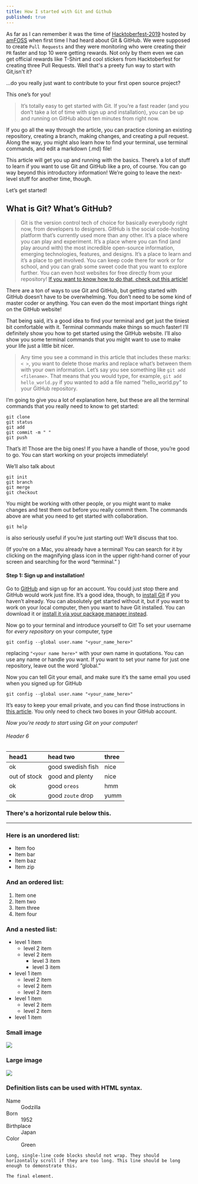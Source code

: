```yaml
---
title: How I started with Git and Github
published: true
---
```


As far as I can remember it was the time of [Hacktoberfest-2019](https://hacktoberfest.digitalocean.com/) hosted by [amFOSS](https://amfoss.in/) when first time I had heard about Git & GitHub. We were supposed to create `Pull Requests` and they were monitoring who were creating their `PR` faster and top 10 were getting rewards. Not only by them even we can get official rewards like T-Shirt and cool stickers from Hacktoberfest for creating three Pull Requests. Well that's a preety fun way to start with Git,isn't it?

…do you really just want to contribute to your first open source project?

This one’s for you!

> It’s totally easy to get started with Git. If you’re a fast reader (and you don’t take a lot of time with sign up and installation), you can be up and running on GitHub about ten minutes from right now.
> 

If you go all the way through the article, you can practice cloning an existing repository, creating a branch, making changes, and creating a pull request. Along the way, you might also learn how to find your terminal, use terminal commands, and edit a markdown (.md) file!

This article will get you up and running with the basics. There’s a lot of stuff to learn if you want to use Git and GitHub like a pro, of course. You can go way beyond this introductory information! We’re going to leave the next-level stuff for another time, though.

Let’s get started!

## [](#header-2)What is Git? What’s GitHub?

> Git is the version control tech of choice for basically everybody right now, from developers to designers. GitHub is the social code-hosting platform that’s currently used more than any other. It’s a place where you can play and experiment. It’s a place where you can find (and play around with) the most incredible open-source information, emerging technologies, features, and designs. It’s a place to learn and it’s a place to get involved. You can keep code there for work or for school, and you can grab some sweet code that you want to explore further. You can even host websites for free directly from your repository! 
[If you want to know how to do that, check out this article!](https://towardsdatascience.com/how-to-create-a-free-github-pages-website-53743d7524e1)

There are a ton of ways to use Git and GitHub, but getting started with GitHub doesn’t have to be overwhelming. You don’t need to be some kind of master coder or anything. You can even do the most important things right on the GitHub website!

That being said, it’s a good idea to find your terminal and get just the tiniest bit comfortable with it. Terminal commands make things so much faster! I’ll definitely show you how to get started using the GitHub website. I’ll also show you some terminal commands that you might want to use to make your life just a little bit nicer.

> Any time you see a command in this article that includes these marks:`< >`, you want to delete those marks and replace what’s between them with your own information.
Let’s say you see something like `git add <filename>`. That means that you would type, for example, `git add hello_world.py` if you wanted to add a file named “hello_world.py” to your GitHub repository.

I’m going to give you a lot of explanation here, but these are all the terminal commands that you really need to know to get started:

```
git clone
git status
git add
git commit -m " "
git push
```

That’s it! Those are the big ones! If you have a handle of those, you’re good to go. You can start working on your projects immediately!

We’ll also talk about

```
git init
git branch
git merge
git checkout
```
You might be working with other people, or you might want to make changes and test them out before you really commit them. The commands above are what you need to get started with collaboration.

```
git help
```
is also seriously useful if you’re just starting out! We’ll discuss that too.

(If you’re on a Mac, you already have a terminal! You can search for it by clicking on the magnifying glass icon in the upper right-hand corner of your screen and searching for the word “terminal.” )

#### [](#header-3)Step 1: Sign up and installation!

Go to [GitHub](https://github.com/) and sign up for an account. You could just stop there and GitHub would work just fine. It’s a good idea, though, to [install Git](https://git-scm.com/downloads) if you haven’t already. You can absolutely get started without it, but if you want to work on your local computer, then you want to have Git installed. You can download it or [install it via your package manager instead](https://gist.github.com/derhuerst/1b15ff4652a867391f03).

Now go to your terminal and introduce yourself to Git! To set your username for *every repository* on your computer, type

```
git config --global user.name "<your_name_here>" 
```
replacing `"<your name here>"` with your own name in quotations. You can use any name or handle you want. If you want to set your name for just one repository, leave out the word “global.”

Now you can tell Git your email, and make sure it’s the same email you used when you signed up for GitHub

```
git config --global user.name "<your_name_here>"
```
It’s easy to keep your email private, and you can find those instructions in [this article](https://docs.github.com/en/github/setting-up-and-managing-your-github-user-account/managing-email-preferences/blocking-command-line-pushes-that-expose-your-personal-email-address). You only need to check two boxes in your GitHub account.

*Now you’re ready to start using Git on your computer!*
###### [](#header-6)Header 6

| head1        | head two          | three |
|:-------------|:------------------|:------|
| ok           | good swedish fish | nice  |
| out of stock | good and plenty   | nice  |
| ok           | good `oreos`      | hmm   |
| ok           | good `zoute` drop | yumm  |

### There's a horizontal rule below this.

* * *

### Here is an unordered list:

*   Item foo
*   Item bar
*   Item baz
*   Item zip

### And an ordered list:

1.  Item one
1.  Item two
1.  Item three
1.  Item four

### And a nested list:

- level 1 item
  - level 2 item
  - level 2 item
    - level 3 item
    - level 3 item
- level 1 item
  - level 2 item
  - level 2 item
  - level 2 item
- level 1 item
  - level 2 item
  - level 2 item
- level 1 item

### Small image

![](https://assets-cdn.github.com/images/icons/emoji/octocat.png)

### Large image

![](https://guides.github.com/activities/hello-world/branching.png)


### Definition lists can be used with HTML syntax.

<dl>
<dt>Name</dt>
<dd>Godzilla</dd>
<dt>Born</dt>
<dd>1952</dd>
<dt>Birthplace</dt>
<dd>Japan</dd>
<dt>Color</dt>
<dd>Green</dd>
</dl>

```
Long, single-line code blocks should not wrap. They should horizontally scroll if they are too long. This line should be long enough to demonstrate this.
```

```
The final element.
```
